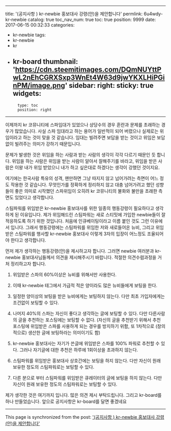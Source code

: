 
---
title: '(공지사항 ) kr-newbie 홍보대사 강령(안)을 제안합니다'
permlink: 6u4wdy-kr-newbie
catalog: true
toc_nav_num: true
toc: true
position: 9999
date: 2017-06-15 00:32:33
categories:
- kr-newbie
tags:
- kr-newbie
- kr
- kr-board
thumbnail: 'https://cdn.steemitimages.com/DQmNUYttPwL2nEhCGRXSxp3WnEt4W63d9jwYKXLHiPGinPM/image.png'
sidebar:
    right:
        sticky: true
widgets:
    -
        type: toc
        position: right
---


이제까지 kr 코뮤니티에 스파임대가 있었으나 상당수의 경우 혼란과 문제를 초래하는 경우가 많았습니다. 사실 스파 임대라고 하는 용어가 일반적이 되어 버렸으나 실제로는 위임이라고 하는 것이 맞을 것 같습니다. 임대는 빌려주면 보답을 받는 것이고 위임은 보답없이 빌려주는 의미가 강하기 때문입니다.

문제가 발생한 것은 위임을 하는 사람과 받는 사람의 생각이 각각 다르기 때문인 듯 합니다. 위임을 하는 사람은 위임을 받는 사람이 알아서 잘해주기를 바라고, 위임을 받은 사람은 이왕 내가 위임 받았으니 내가 하고 싶은대로 하겠다는 생각이 강했던 것이지요. 

여기에는 한국사람 특유의 성격, 왠만하면 그냥 따지지 않고 넘어가려는 측면이 어느 정도 작용한 것 같습니다. 무엇인가를 정확하게 정리하지 않고 대충 넘어가려고 했던 성향들이 좋은 의미로 시작했던 스파위임이 오히려 kr 코뮤니티의 불화와 불만을 초래한 측면도 있었다고 생각합니다. 

스팀파워를 위임받은 kr-newbie 홍보대사를 위한 일종의 행동강령이 필요하다고 생각하게 된 이유입니다. 제가 위임해드린 스팀파워는 새로 스티밋에 가입한 newbie들이 잘 적응하도록 하기 위한 것입니다. 처음에  인큐베이팅이라고 이름 붙인 것도 그런 이유에서 입니다. 그래서 행동강령에는 스팀파워를 위임한 저와 새로들어온 뉴비, 그리고 위임받은 스팀파워를 행사할 kr-newbie 홍보대사 이렇게 3자의 입장이 어느정도 조율되어야 한다고 생각합니다. 

먼저 제가 생각하는 행동강령(안)을 제시하고자 합니다. 그러면 newbie 여러분과 kr-newbie 홍보대사님들께서 의견을 제시해주시기 바랍니다. 적절한 의견수렴과정을 거처 정리하고자 합니다. 

1. 위임받은 스파의 60%이상은 뉴비를 위해서만 사용한다.

2. 이때 kr-newbie 테그에서 가급적 적은 양이라도 많은 뉴비들에게 보팅을 한다.

3. 일정한 양이상의 보팅을 받은 뉴비에게는 보팅하지 않는다. 다만 최초 가입자에게는 조건없이 보팅할 수 있다.

4. 나머지 40%의 스파는 자신이 좋다고 생각하는 글에 보팅할 수 있다. 다만 다른사람의 글을 추천하는 포스팅에는  보팅할 수 없다. (자신의 글을 추천받기 위해서 추천 포스팅에 위임받은 스파를 사용하게 되는 경우를 방지하기 위함, 또  1차적으로 (창의적으로) 생산한 글에 보팅하라는 의미이기도 함)

5. kr-newbie 홍보대사는 자기가 쓴글에 위임받은 스파를 100% 파워로 추천할 수 있다. 그러나 자기글에 대한 추천은 하루에 1회이상을 초과하지 않는다. 

6. 스팀파워를 위임받은 홍보대사 상호간에는 보팅을 하지 않는다. 다만 자신이 원래 보유한 정도의 스팀파워로는 보팅할 수 있다.

7. 다른 분으로 부터 스팀파워를 위임받은 큐레이터의 글에 보팅을 하지 않는다. 다만 자신이 원래 보유한 정도의 스팀파워로는 보팅할 수 있다.  

제가 생각한 것은 여기까지 입니다. 많은 의견 제시 부탁드립니다.
그리고 kr-board를 하나 만들었습니다. 앞으로 공지사항은 kr-board를 달면 좋겠네요

- - -

This page is synchronized from the post: ['(공지사항 ) kr-newbie 홍보대사 강령(안)을 제안합니다'](https://steemit.com/@oldstone/6u4wdy-kr-newbie)
